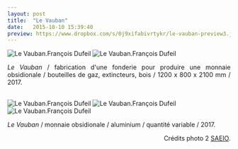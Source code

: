 ```yaml
---
layout: post
title:  "Le Vauban"
date:   2015-10-10 15:39:40
preview: https://www.dropbox.com/s/0j9xifabivrtykr/le-vauban-preview3.jpg?raw=1
---
```


<img src="https://www.dropbox.com/s/6e4eirg4fc5road/Le-Vauban-2017%20%282%29.jpg?raw=1" alt="Le Vauban.Fran&ccedil;ois Dufeil">

<img src="https://www.dropbox.com/s/86x6imofztjd0a0/Le-Vauban-2017-credits-photo-SAEIO.jpg?raw=1" alt="Le Vauban.Fran&ccedil;ois Dufeil">

<p style="text-align:justify">
<span style="font-style: italic;">Le Vauban</span> / fabrication d'une fonderie pour produire une monnaie obsidionale / bouteilles de gaz, extincteurs, bois / 1200 x 800 x 2100 mm / 2017.
</p>
<br> 

<img src="https://www.dropbox.com/s/ayw8upktkrnmc8b/Le-Vauban-2017%20%284%29.jpg?raw=1" alt="Le Vauban.Fran&ccedil;ois Dufeil">

<img src="https://www.dropbox.com/s/5m4884186u8s88t/Le-Vauban-2017%20%283%29.jpg?raw=1" alt="Le Vauban.Fran&ccedil;ois Dufeil">

<img src="https://www.dropbox.com/s/y67auiipyli7jnb/Le-Vauban-2017%20%285%29.jpg?raw=1" alt="Le Vauban.Fran&ccedil;ois Dufeil">

<p style="text-align:justify">
<span style="font-style: italic;">Le Vauban</span> / monnaie obsidionale / aluminium / quantit&eacute; variable / 2017.
</p>

<p style="text-align:right; font-size: 14px;">
Cr&eacute;dits photo 2 <a href="#" onclick='window.open("http://saeio.paris/");return false;'>SAEIO</a>.
</p>
 

